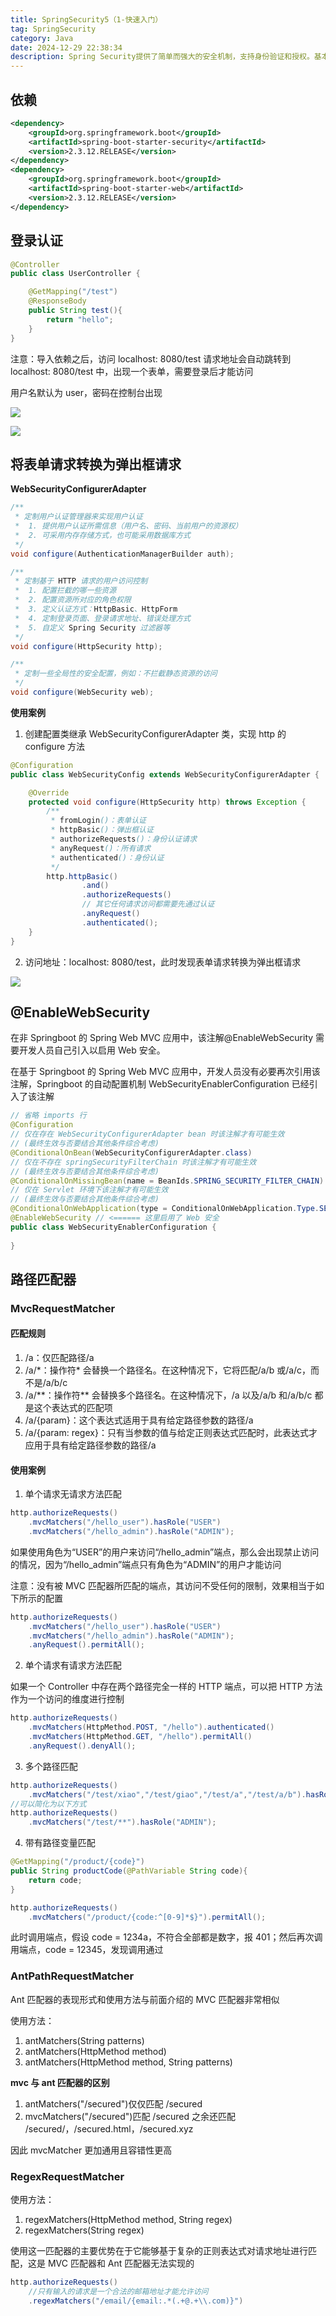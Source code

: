 ```yaml
---
title: SpringSecurity5（1-快速入门）
tag: SpringSecurity
category: Java
date: 2024-12-29 22:38:34
description: Spring Security提供了简单而强大的安全机制，支持身份验证和授权。基本使用包括在Spring Boot应用中引入Spring Security依赖，配置HTTP安全规则，定义用户角色和权限。通过使用内存用户存储或集成数据库，可以实现基于表单登录、HTTP基本认证等多种认证方式，确保应用程序的安全性。
---
```


## 依赖

```xml
<dependency>
    <groupId>org.springframework.boot</groupId>
    <artifactId>spring-boot-starter-security</artifactId>
    <version>2.3.12.RELEASE</version>
</dependency>
<dependency>
    <groupId>org.springframework.boot</groupId>
    <artifactId>spring-boot-starter-web</artifactId>
    <version>2.3.12.RELEASE</version>
</dependency>
```

## 登录认证

```java
@Controller
public class UserController {

    @GetMapping("/test")
    @ResponseBody
    public String test(){
        return "hello";
    }
}
```

注意：导入依赖之后，访问 localhost: 8080/test 请求地址会自动跳转到 localhost: 8080/test 中，出现一个表单，需要登录后才能访问

用户名默认为 user，密码在控制台出现

![](SpringSecurity5（1-快速入门）/1.png)

![](SpringSecurity5（1-快速入门）/2.png)

## 将表单请求转换为弹出框请求

**WebSecurityConfigurerAdapter**

```java
/**
 * 定制用户认证管理器来实现用户认证
 *  1. 提供用户认证所需信息（用户名、密码、当前用户的资源权）
 *  2. 可采用内存存储方式，也可能采用数据库方式
 */
void configure(AuthenticationManagerBuilder auth);

/**
 * 定制基于 HTTP 请求的用户访问控制
 *  1. 配置拦截的哪一些资源
 *  2. 配置资源所对应的角色权限
 *  3. 定义认证方式：HttpBasic、HttpForm
 *  4. 定制登录页面、登录请求地址、错误处理方式
 *  5. 自定义 Spring Security 过滤器等
 */
void configure(HttpSecurity http);

/**
 * 定制一些全局性的安全配置，例如：不拦截静态资源的访问
 */
void configure(WebSecurity web);
```

**使用案例**

1. 创建配置类继承 WebSecurityConfigurerAdapter 类，实现 http 的 configure 方法

```java
@Configuration
public class WebSecurityConfig extends WebSecurityConfigurerAdapter {

    @Override
    protected void configure(HttpSecurity http) throws Exception {
        /**
         * fromLogin()：表单认证
         * httpBasic()：弹出框认证
         * authorizeRequests()：身份认证请求
         * anyRequest()：所有请求
         * authenticated()：身份认证
         */
        http.httpBasic()
                .and()
                .authorizeRequests()
                // 其它任何请求访问都需要先通过认证
                .anyRequest()
                .authenticated();
    }
}
```

2. 访问地址：localhost: 8080/test，此时发现表单请求转换为弹出框请求

![](SpringSecurity5（1-快速入门）/3.png)

## @EnableWebSecurity

在非 Springboot 的 Spring Web MVC 应用中，该注解@EnableWebSecurity 需要开发人员自己引入以启用 Web 安全。

在基于 Springboot 的 Spring Web MVC 应用中，开发人员没有必要再次引用该注解，Springboot 的自动配置机制 WebSecurityEnablerConfiguration 已经引入了该注解

```java
// 省略 imports 行
@Configuration
// 仅在存在 WebSecurityConfigurerAdapter bean 时该注解才有可能生效
// (最终生效与否要结合其他条件综合考虑)
@ConditionalOnBean(WebSecurityConfigurerAdapter.class)
// 仅在不存在 springSecurityFilterChain 时该注解才有可能生效
// (最终生效与否要结合其他条件综合考虑)
@ConditionalOnMissingBean(name = BeanIds.SPRING_SECURITY_FILTER_CHAIN)
// 仅在 Servlet 环境下该注解才有可能生效
// (最终生效与否要结合其他条件综合考虑)
@ConditionalOnWebApplication(type = ConditionalOnWebApplication.Type.SERVLET)
@EnableWebSecurity // <====== 这里启用了 Web 安全
public class WebSecurityEnablerConfiguration {
 
}
```

## 路径匹配器

### MvcRequestMatcher

#### 匹配规则

1. /a：仅匹配路径/a
2. /a/\*：操作符\* 会替换一个路径名。在这种情况下，它将匹配/a/b 或/a/c，而不是/a/b/c
3. /a/\*\*：操作符\*\* 会替换多个路径名。在这种情况下，/a 以及/a/b 和/a/b/c 都是这个表达式的匹配项
4. /a/{param}：这个表达式适用于具有给定路径参数的路径/a
5. /a/{param: regex}：只有当参数的值与给定正则表达式匹配时，此表达式才应用于具有给定路径参数的路径/a

#### 使用案例

1. 单个请求无请求方法匹配

```java
http.authorizeRequests() 
    .mvcMatchers("/hello_user").hasRole("USER") 
    .mvcMatchers("/hello_admin").hasRole("ADMIN");
```

如果使用角色为“USER”的用户来访问“/hello_admin”端点，那么会出现禁止访问的情况，因为“/hello_admin”端点只有角色为“ADMIN”的用户才能访问

注意：没有被 MVC 匹配器所匹配的端点，其访问不受任何的限制，效果相当于如下所示的配置

```java
http.authorizeRequests() 
    .mvcMatchers("/hello_user").hasRole("USER") 
    .mvcMatchers("/hello_admin").hasRole("ADMIN");
    .anyRequest().permitAll();
```

2. 单个请求有请求方法匹配

如果一个 Controller 中存在两个路径完全一样的 HTTP 端点，可以把 HTTP 方法作为一个访问的维度进行控制

```java
http.authorizeRequests() 
    .mvcMatchers(HttpMethod.POST, "/hello").authenticated() 
    .mvcMatchers(HttpMethod.GET, "/hello").permitAll() 
    .anyRequest().denyAll();
```

3. 多个路径匹配

```java
http.authorizeRequests() 
	.mvcMatchers("/test/xiao","/test/giao","/test/a","/test/a/b").hasRole("ADMIN");
//可以简化为以下方式
http.authorizeRequests() 
	.mvcMatchers("/test/**").hasRole("ADMIN");
```

4. 带有路径变量匹配

```java
@GetMapping("/product/{code}")
public String productCode(@PathVariable String code){
    return code;
}
```

```java
http.authorizeRequests() 
	.mvcMatchers("/product/{code:^[0-9]*$}").permitAll();
```

此时调用端点，假设 code = 1234a，不符合全部都是数字，报 401；然后再次调用端点，code = 12345，发现调用通过

### AntPathRequestMatcher

Ant 匹配器的表现形式和使用方法与前面介绍的 MVC 匹配器非常相似

使用方法：

1. antMatchers(String patterns)
2. antMatchers(HttpMethod method)
3. antMatchers(HttpMethod method, String patterns)

**mvc 与 ant 匹配器的区别**

1. antMatchers("/secured")仅仅匹配 /secured 
2. mvcMatchers("/secured")匹配 /secured 之余还匹配 /secured/，/secured.html，/secured.xyz

因此 mvcMatcher 更加通用且容错性更高

### RegexRequestMatcher

使用方法：

1. regexMatchers(HttpMethod method, String regex)
2. regexMatchers(String regex)

使用这一匹配器的主要优势在于它能够基于复杂的正则表达式对请求地址进行匹配，这是 MVC 匹配器和 Ant 匹配器无法实现的

```java
http.authorizeRequests() 
	//只有输入的请求是一个合法的邮箱地址才能允许访问
	.regexMatchers("/email/{email:.*(.+@.+\\.com)}")
```

